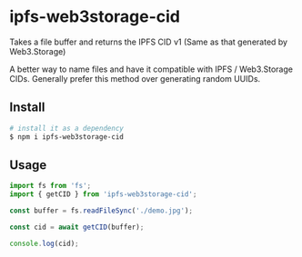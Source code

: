 # ipfs-web3storage-cid

Takes a file buffer and returns the IPFS CID v1 (Same as that generated by Web3.Storage)

A better way to name files and have it compatible with IPFS / Web3.Storage CIDs. Generally prefer this method over generating random UUIDs.

## Install

```sh
# install it as a dependency
$ npm i ipfs-web3storage-cid
```

## Usage

```js
import fs from 'fs';
import { getCID } from 'ipfs-web3storage-cid';

const buffer = fs.readFileSync('./demo.jpg');

const cid = await getCID(buffer);

console.log(cid);
```
